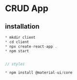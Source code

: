 # CRUD App

## installation

```javaScript
* mkdir client
* cd client
* npx create-react-app .
* npm start


// styles

* npm install @material-ui/core
```
